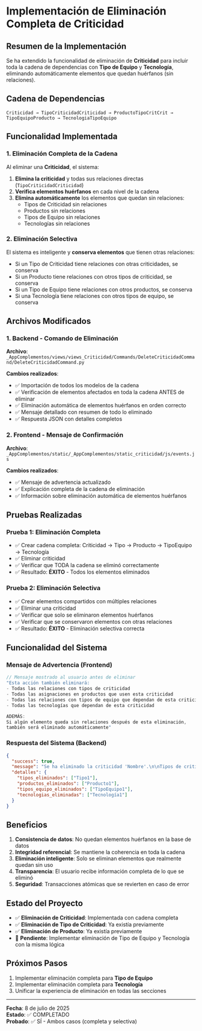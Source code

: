 # Implementación de Eliminación Completa de Criticidad

## Resumen de la Implementación

Se ha extendido la funcionalidad de eliminación de **Criticidad** para incluir toda la cadena de dependencias con **Tipo de Equipo** y **Tecnología**, eliminando automáticamente elementos que quedan huérfanos (sin relaciones).

## Cadena de Dependencias

```
Criticidad → TipoCriticidadCriticidad → ProductoTipoCritCrit → TipoEquipoProducto → TecnologiaTipoEquipo
```

## Funcionalidad Implementada

### 1. Eliminación Completa de la Cadena

Al eliminar una **Criticidad**, el sistema:

1. **Elimina la criticidad** y todas sus relaciones directas (`TipoCriticidadCriticidad`)
2. **Verifica elementos huérfanos** en cada nivel de la cadena
3. **Elimina automáticamente** los elementos que quedan sin relaciones:
   - Tipos de Criticidad sin relaciones
   - Productos sin relaciones
   - Tipos de Equipo sin relaciones
   - Tecnologías sin relaciones

### 2. Eliminación Selectiva

El sistema es inteligente y **conserva elementos** que tienen otras relaciones:
- Si un Tipo de Criticidad tiene relaciones con otras criticidades, se conserva
- Si un Producto tiene relaciones con otros tipos de criticidad, se conserva
- Si un Tipo de Equipo tiene relaciones con otros productos, se conserva
- Si una Tecnología tiene relaciones con otros tipos de equipo, se conserva

## Archivos Modificados

### 1. Backend - Comando de Eliminación

**Archivo**: `_AppComplementos/views/views_Criticidad/Commands/DeleteCriticidadCommand/DeleteCriticidadCommand.py`

**Cambios realizados**:
- ✅ Importación de todos los modelos de la cadena
- ✅ Verificación de elementos afectados en toda la cadena ANTES de eliminar
- ✅ Eliminación automática de elementos huérfanos en orden correcto
- ✅ Mensaje detallado con resumen de todo lo eliminado
- ✅ Respuesta JSON con detalles completos

### 2. Frontend - Mensaje de Confirmación

**Archivo**: `_AppComplementos/static/_AppComplementos/static_criticidad/js/events.js`

**Cambios realizados**:
- ✅ Mensaje de advertencia actualizado
- ✅ Explicación completa de la cadena de eliminación
- ✅ Información sobre eliminación automática de elementos huérfanos

## Pruebas Realizadas

### Prueba 1: Eliminación Completa
- ✅ Crear cadena completa: Criticidad → Tipo → Producto → TipoEquipo → Tecnología
- ✅ Eliminar criticidad
- ✅ Verificar que TODA la cadena se eliminó correctamente
- ✅ Resultado: **ÉXITO** - Todos los elementos eliminados

### Prueba 2: Eliminación Selectiva
- ✅ Crear elementos compartidos con múltiples relaciones
- ✅ Eliminar una criticidad
- ✅ Verificar que solo se eliminaron elementos huérfanos
- ✅ Verificar que se conservaron elementos con otras relaciones
- ✅ Resultado: **ÉXITO** - Eliminación selectiva correcta

## Funcionalidad del Sistema

### Mensaje de Advertencia (Frontend)
```javascript
// Mensaje mostrado al usuario antes de eliminar
"Esta acción también eliminará:
- Todas las relaciones con tipos de criticidad
- Todas las asignaciones en productos que usen esta criticidad
- Todas las relaciones con tipos de equipo que dependan de esta criticidad
- Todas las tecnologías que dependan de esta criticidad

ADEMÁS:
Si algún elemento queda sin relaciones después de esta eliminación, 
también será eliminado automáticamente"
```

### Respuesta del Sistema (Backend)
```json
{
  "success": true,
  "message": "Se ha eliminado la criticidad 'Nombre'.\n\nTipos de criticidad eliminados por quedar sin relaciones:\n• Tipo1 (no quedaron relaciones)\n\nProductos eliminados por quedar sin relaciones:\n• Producto1 (no quedaron relaciones)\n\nTipos de equipo eliminados por quedar sin relaciones:\n• TipoEquipo1 (no quedaron relaciones)\n\nTecnologías eliminadas por quedar sin relaciones:\n• Tecnología1 (no quedaron relaciones)",
  "detalles": {
    "tipos_eliminados": ["Tipo1"],
    "productos_eliminados": ["Producto1"],
    "tipos_equipo_eliminados": ["TipoEquipo1"],
    "tecnologias_eliminadas": ["Tecnología1"]
  }
}
```

## Beneficios

1. **Consistencia de datos**: No quedan elementos huérfanos en la base de datos
2. **Integridad referencial**: Se mantiene la coherencia en toda la cadena
3. **Eliminación inteligente**: Solo se eliminan elementos que realmente quedan sin uso
4. **Transparencia**: El usuario recibe información completa de lo que se eliminó
5. **Seguridad**: Transacciones atómicas que se revierten en caso de error

## Estado del Proyecto

- ✅ **Eliminación de Criticidad**: Implementada con cadena completa
- ✅ **Eliminación de Tipo de Criticidad**: Ya existía previamente
- ✅ **Eliminación de Producto**: Ya existía previamente
- 🔄 **Pendiente**: Implementar eliminación de Tipo de Equipo y Tecnología con la misma lógica

## Próximos Pasos

1. Implementar eliminación completa para **Tipo de Equipo**
2. Implementar eliminación completa para **Tecnología**
3. Unificar la experiencia de eliminación en todas las secciones

---

**Fecha**: 8 de julio de 2025  
**Estado**: ✅ COMPLETADO  
**Probado**: ✅ SÍ - Ambos casos (completa y selectiva)
